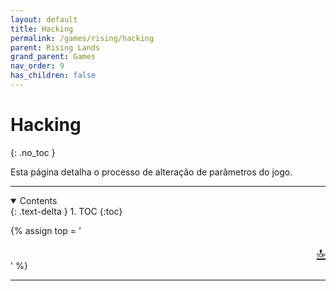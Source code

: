 ```yaml
---
layout: default
title: Hacking
permalink: /games/rising/hacking
parent: Rising Lands
grand_parent: Games
nav_order: 9
has_children: false
---
```


# Hacking
{: .no_toc }

Esta página detalha o processo de alteração de parâmetros do jogo.

--------------------------------------------------------------------------------

<details open markdown="block">
  <summary>
    Contents
  </summary>
  {: .text-delta }
1. TOC
{:toc}
</details>

{% assign top = '<div style="text-align: right; font-size: 150%"><a href="#" id="back-to-top">🔝</a></div>' %}

--------------------------------------------------------------------------------
